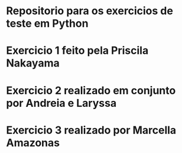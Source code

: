 # Repositorio para os exercicios de teste em Python 

# Exercicio 1 feito pela Priscila Nakayama 

# Exercicio 2 realizado em conjunto por Andreia e Laryssa

# Exercicio 3 realizado por Marcella Amazonas
